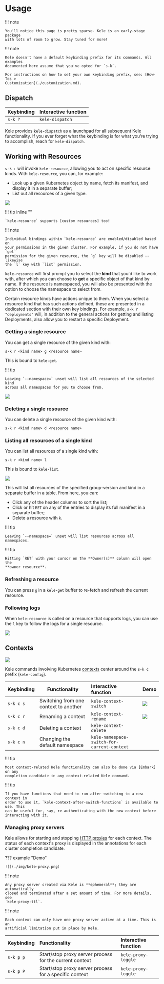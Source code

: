 # Usage

!!! note

    You'll notice this page is pretty sparse. Kele is an early-stage package
    with lots of room to grow. Stay tuned for more!

!!! note

    Kele doesn't have a default keybinding prefix for its commands. All examples
    documented here assume that you've opted for `s-k`.

    For instructions on how to set your own keybinding prefix, see: [How-Tos >
    Customization](./customization.md).

## Dispatch

| Keybinding | Interactive function |
|:-----------|:---------------------|
| `s-k ?`    | `kele-dispatch`      |

Kele provides `kele-dispatch` as a launchpad for all subsequent Kele
functionality. If you ever forget what the keybinding is for what you're trying
to accomplish, reach for `kele-dispatch`.

## Working with Resources

`s-k r` will invoke `kele-resource`, allowing you to act on specific resource
kinds. With `kele-resource`, you can, for example:

- Look up a given Kubernetes object by name, fetch its manifest, and display it
  in a separate buffer;
- List out all resources of a given type.

![](./img/resource-prefix.png)

!!! tip inline ""

    `kele-resource` supports [custom resources] too!

!!! note

    Individual bindings within `kele-resource` are enabled/disabled based on
    your permissions in the given cluster. For example, if you do not have `get`
    permission for the given resource, the `g` key will be disabled -- likewise
    the `l` key with `list` permission.

`kele-resource` will first prompt you to select the **kind** that you'd like to
work with, after which you can choose to **get** a specific object of that kind
by name. If the resource is namespaced, you will also be presented with the
option to choose the namespace to select from.

Certain resource kinds have actions unique to them. When you select a resource
kind that has such actions defined, these are presented in a dedicated section
with their own key bindings. For example, `s-k r "deployments"` will, in
addition to the general actions for getting and listing Deployments, also allow
you to restart a specific Deployment.

### Getting a single resource

You can get a single resource of the given kind with:
```
s-k r <kind name> g <resource name>
```

This is bound to `kele-get`.

!!! tip

    Leaving `--namespace=` unset will list all resources of the selected kind
    across all namespaces for you to choose from.

![](./img/kele-resource.gif)

### Deleting a single resource

You can delete a single resource of the given kind with:
```
s-k r <kind name> d <resource name>
```

### Listing all resources of a single kind

You can list all resources of a single kind with:
```
s-k r <kind name> l
```

This is bound to `kele-list`.

![](./img/kele-list.png)

This will list all resources of the specified group-version and kind in a
separate buffer in a table. From here, you can:

- Click any of the header columns to sort the list;
- Click or hit `RET` on any of the entries to display its full manifest in a
  separate buffer;
- Delete a resource with `k`.

!!! tip

    Leaving `--namespace=` unset will list resources across all namespaces.

!!! tip

    Hitting `RET` with your cursor on the **Owner(s)** column will open the
    **owner resource**.

### Refreshing a resource

You can press `g` in a `kele-get` buffer to re-fetch and refresh the current resource.

### Following logs

When `kele-resource` is called on a resource that supports logs, you can use the
`l` key to follow the logs for a single resource.

![](./img/kele-resource-logs.png)

## Contexts

![](./img/context-prefix.png)

Kele commands involving Kubernetes [contexts] center around the `s-k c` prefix (`kele-config`).

| Keybinding | Functionality                         | Interactive function                        | Demo                          |
|:-----------|---------------------------------------|:--------------------------------------------|:------------------------------|
| `s-k c s`  | Switching from one context to another | `kele-context-switch`                       | ![](./img/context-switch.gif) |
| `s-k c r`  | Renaming a context                    | `kele-context-rename`                       | ![](./img/context-rename.gif) |
| `s-k c d`  | Deleting a context                    | `kele-context-delete`                       |                               |
| `s-k c n`  | Changing the default namespace        | `kele-namespace-switch-for-current-context` |                               |

!!! tip

    Most context-related Kele functionality can also be done via [Embark] on any
    completion candidate in any context-related Kele command.

!!! tip

    If you have functions that need to run after switching to a new context in
    order to use it, `kele-context-after-switch-functions` is available to use. This
    can be useful for, say, re-authenticating with the new context before
    interacting with it.

### Managing proxy servers

Kele allows for starting and stopping [HTTP
proxies](https://kubernetes.io/docs/tasks/extend-kubernetes/http-proxy-access-api/)
for each context. The status of each context's proxy is displayed in the
annotations for each cluster completion candidate.

??? example "Demo"

    ![](./img/kele-proxy.png)

!!! note

    Any proxy server created via Kele is **ephemeral**; they are automatically
    closed and terminated after a set amount of time. For more details, see
    `kele-proxy-ttl`.

!!! note

    Each context can only have one proxy server active at a time. This is an
    artificial limitation put in place by Kele.

| Keybinding | Functionality                                           | Interactive function |
|:-----------|:--------------------------------------------------------|:---------------------|
| `s-k p p`  | Start/stop proxy server process for the current context | `kele-proxy-toggle`  |
| `s-k p P`  | Start/stop proxy server process for a specific context  | `kele-proxy-toggle`  |

[Embark]: https://github.com/oantolin/embark
[custom resources]: https://kubernetes.io/docs/concepts/extend-kubernetes/api-extension/custom-resources/
[contexts]: https://kubernetes.io/docs/tasks/access-application-cluster/configure-access-multiple-clusters/
